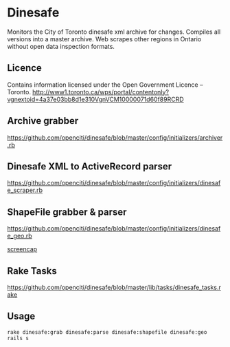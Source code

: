 Dinesafe
===

Monitors the City of Toronto dinesafe xml archive for changes.
Compiles all versions into a master archive.
Web scrapes other regions in Ontario without open data inspection formats.

Licence
---
Contains information licensed under the Open Government Licence – Toronto.
http://www1.toronto.ca/wps/portal/contentonly?vgnextoid=4a37e03bb8d1e310VgnVCM10000071d60f89RCRD

Archive grabber
---
https://github.com/openciti/dinesafe/blob/master/config/initializers/archiver.rb


Dinesafe XML to ActiveRecord parser
---
https://github.com/openciti/dinesafe/blob/master/config/initializers/dinesafe_scraper.rb

ShapeFile grabber & parser
---
https://github.com/openciti/dinesafe/blob/master/config/initializers/dinesafe_geo.rb

[screencap](https://raw.githubusercontent.com/openciti/dinesafe/master/app/assets/images/dev_screenshots/geo.png)

Rake Tasks
---
https://github.com/openciti/dinesafe/blob/master/lib/tasks/dinesafe_tasks.rake

Usage
---

    rake dinesafe:grab dinesafe:parse dinesafe:shapefile dinesafe:geo
    rails s
